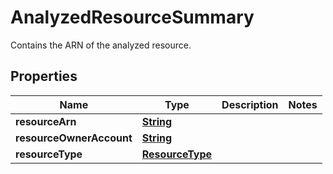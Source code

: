

# AnalyzedResourceSummary

Contains the ARN of the analyzed resource.

## Properties

| Name | Type | Description | Notes |
|------------ | ------------- | ------------- | -------------|
|**resourceArn** | [**String**](String.md) |  |  |
|**resourceOwnerAccount** | [**String**](String.md) |  |  |
|**resourceType** | [**ResourceType**](ResourceType.md) |  |  |



